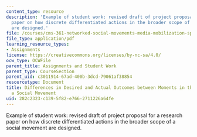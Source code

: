 ```yaml
---
content_type: resource
description: 'Example of student work: revised draft of project proposal for a research
  paper on how discrete differentiated actions in the broader scope of a social movement
  are designed.'
file: /courses/cms-361-networked-social-movements-media-mobilization-spring-2014/282c2323c1395f82e7662711226a64fe_MITCMS_361S14_FinalProject.pdf
file_type: application/pdf
learning_resource_types:
- Assignments
license: https://creativecommons.org/licenses/by-nc-sa/4.0/
ocw_type: OCWFile
parent_title: Assignments and Student Work
parent_type: CourseSection
parent_uid: c3011914-67ad-400b-3dcd-79061af38854
resourcetype: Document
title: Differences in Desired and Actual Outcomes between Moments in the course of
  a Social Movement
uid: 282c2323-c139-5f82-e766-2711226a64fe
---
```

Example of student work: revised draft of project proposal for a research paper on how discrete differentiated actions in the broader scope of a social movement are designed.
